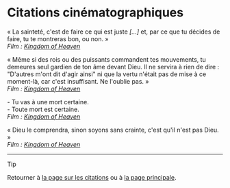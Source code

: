 # Citations cinématographiques

<!--
Modèle:
« citation »  
*Film : titre*
-->


« La sainteté, c'est de faire ce qui est juste *[...]* et, par ce que tu décides de faire, tu te montreras bon, ou non. »  
*Film : [Kingdom of Heaven](https://fr.wikipedia.org/wiki/Kingdom_of_Heaven)*

« Même si des rois ou des puissants commandent tes mouvements, tu demeures seul gardien de ton âme devant Dieu. Il ne servira à rien de dire : "D'autres m'ont dit d'agir ainsi" ni que la vertu n'était pas de mise à ce moment-là, car c'est insuffisant. Ne l'oublie pas. »  
*Film : [Kingdom of Heaven](https://fr.wikipedia.org/wiki/Kingdom_of_Heaven)*


\- Tu vas à une mort certaine.  
\- Toute mort est certaine.  
*Film : [Kingdom of Heaven](https://fr.wikipedia.org/wiki/Kingdom_of_Heaven)*


« Dieu le comprendra, sinon soyons sans crainte, c'est qu'il n'est pas Dieu. »  
*Film : [Kingdom of Heaven](https://fr.wikipedia.org/wiki/Kingdom_of_Heaven)*

---

> [!TIP]  
> Retourner à [la page sur les citations](README.md) ou à [la page principale](../README.md).